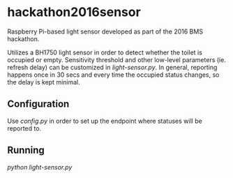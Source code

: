 # hackathon2016sensor
Raspberry Pi-based light sensor developed as part of the 2016 BMS hackathon.

Utilizes a BH1750 light sensor in order to detect whether the toilet is occupied or empty. Sensitivity threshold and other low-level parameters (ie. refresh delay) can be customized in _light-sensor.py_. In general, reporting happens once in 30 secs and every time the occupied status changes, so the delay is kept minimal.

## Configuration
Use _config.py_ in order to set up the endpoint where statuses will be reported to.

## Running
_python light-sensor.py_
